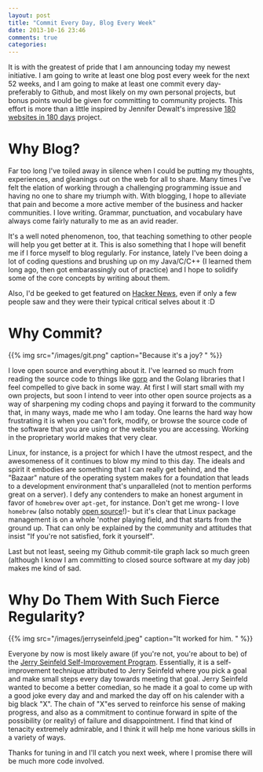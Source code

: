 ```yaml
---
layout: post
title: "Commit Every Day, Blog Every Week"
date: 2013-10-16 23:46
comments: true
categories: 
---
```


It is with the greatest of pride that I am announcing today my newest initiative.  I am going to write at least one blog post every week for the next 52 weeks, and I am going to make at least one commit every day- preferably to Github, and most likely on my own personal projects, but bonus points would be given for committing to community projects.  This effort is more than a little inspired by Jennifer Dewalt's impressive [180 websites in 180 days](http://jenniferdewalt.com/index.html) project.

# Why Blog?

Far too long I've toiled away in silence when I could be putting my thoughts, experiences, and gleanings out on the web for all to share.  Many times I've felt the elation of working through a challenging programming issue and having no one to share my triumph with.  With blogging, I hope to alleviate that pain and become a more active member of the business and hacker communities.  I love writing.  Grammar, punctuation, and vocabulary have always come fairly naturally to me as an avid reader.

It's a well noted phenomenon, too, that teaching something to other people will help you get better at it.  This is also something that I hope will benefit me if I force myself to blog regularly.  For instance, lately I've been doing a lot of coding questions and brushing up on my Java/C/C++ (I learned them long ago, then got embarassingly out of practice) and I hope to solidify some of the core concepts by writing about them.

Also, I'd be geeked to get featured on [Hacker News](https://news.ycombinator.com), even if only a few people saw and they were their typical critical selves about it :D

# Why Commit?

{{% img src="/images/git.png" caption="Because it's a joy? " %}}

I love open source and everything about it.  I've learned so much from reading the source code to things like [gorp](https://github.com/coopernurse/gorp) and the Golang libraries that I feel compelled to give back in some way.  At first I will start small with my own projects, but soon I intend to veer into other open source projects as a way of sharpening my coding chops and paying it forward to the community that, in many ways, made me who I am today.  One learns the hard way how frustrating it is when you can't fork, modify, or browse the source code of the software that you are using or the website you are accessing.  Working in the proprietary world makes that very clear.

Linux, for instance, is a project for which I have the utmost respect, and the awesomeness of it continues to blow my mind to this day.  The ideals and spirit it embodies are something that I can really get behind, and the "Bazaar" nature of the operating system makes for a foundation that leads to a development environment that's unparalleled (not to mention performs great on a server).  I defy any contenders to make an honest argument in favor of `homebrew` over `apt-get`, for instance.  Don't get me wrong- I love `homebrew` (also notably [open source](https://github.com/mxcl/homebrew)!)- but it's clear that Linux package management is on a whole 'nother playing field, and that starts from the ground up.  That can only be explained by the community and attitudes that insist "If you're not satisfied, fork it yourself".

Last but not least, seeing my Github commit-tile graph lack so much green (although I know I am committing to closed source software at my day job) makes me kind of sad.

# Why Do Them With Such Fierce Regularity?

{{% img src="/images/jerryseinfeld.jpeg" caption="It worked for him. " %}}

Everyone by now is most likely aware (if you're not, you're about to be) of the [Jerry Seinfeld Self-Improvement Program](http://dontbreakthechain.com).  Essentially, it is a self-improvement technique attributed to Jerry Seinfeld where you pick a goal and make small steps every day towards meeting that goal.  Jerry Seinfeld wanted to become a better comedian, so he made it a goal to come up with a good joke every day and and marked the day off on his calender with a big black "X".  The chain of "X"es served to reinforce his sense of making progress, and also as a commitment to continue forward in spite of the possibility (or reality) of failure and disappointment.  I find that kind of tenacity extremely admirable, and I think it will help me hone various skills in a variety of ways.

Thanks for tuning in and I'll catch you next week, where I promise there will be much more code involved.
